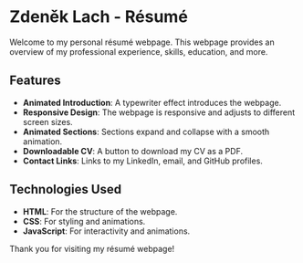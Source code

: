 # Zdeněk Lach - Résumé

Welcome to my personal résumé webpage. This webpage provides an overview of my professional experience, skills, education, and more.


## Features

- **Animated Introduction**: A typewriter effect introduces the webpage.
- **Responsive Design**: The webpage is responsive and adjusts to different screen sizes.
- **Animated Sections**: Sections expand and collapse with a smooth animation.
- **Downloadable CV**: A button to download my CV as a PDF.
- **Contact Links**: Links to my LinkedIn, email, and GitHub profiles.

## Technologies Used

- **HTML**: For the structure of the webpage.
- **CSS**: For styling and animations.
- **JavaScript**: For interactivity and animations.

Thank you for visiting my résumé webpage!
